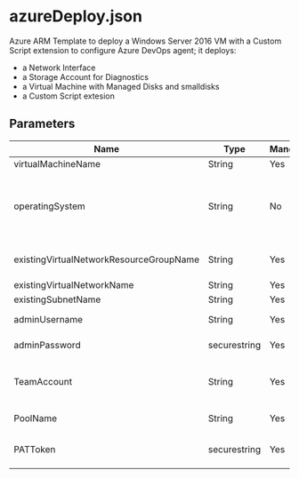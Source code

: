 # azureDeploy.json
Azure ARM Template to deploy a Windows Server 2016 VM with a Custom Script extension to configure Azure DevOps agent; it deploys:

* a Network Interface
* a Storage Account for Diagnostics
* a Virtual Machine with Managed Disks and smalldisks
* a Custom Script extesion

## Parameters
| Name | Type | Mandatory | Description |
| --- | --- | --- | --- |
| virtualMachineName | String | Yes | Self-explanatory |
| operatingSystem | String | No | Operating system SKU to be used. Allowed values: "2016-Datacenter-smalldisk" or "2016-Datacenter-Server-Core-smalldisk" being this last one the default value. |
| existingVirtualNetworkResourceGroupName | String | Yes | Name of the Resource Group where the VNET has been deployed |
| existingVirtualNetworkName | String | Yes | Name of the VNET to use |
| existingSubnetName | String | Yes | Name of the Subnet to use |
| adminUsername | String | Yes | User name for the computer's local administrator |
| adminPassword | securestring | Yes | Password for the computer's local administrator |
| TeamAccount | String | Yes | If your URL is "https://abc.visualstudio.com", then you should set this to "abc"  |
| PoolName | String | Yes | Agent Pool name to configure this agent to |
| PATToken | securestring | Yes | Personal Access Token to use when configuring Azure DevOps agent |